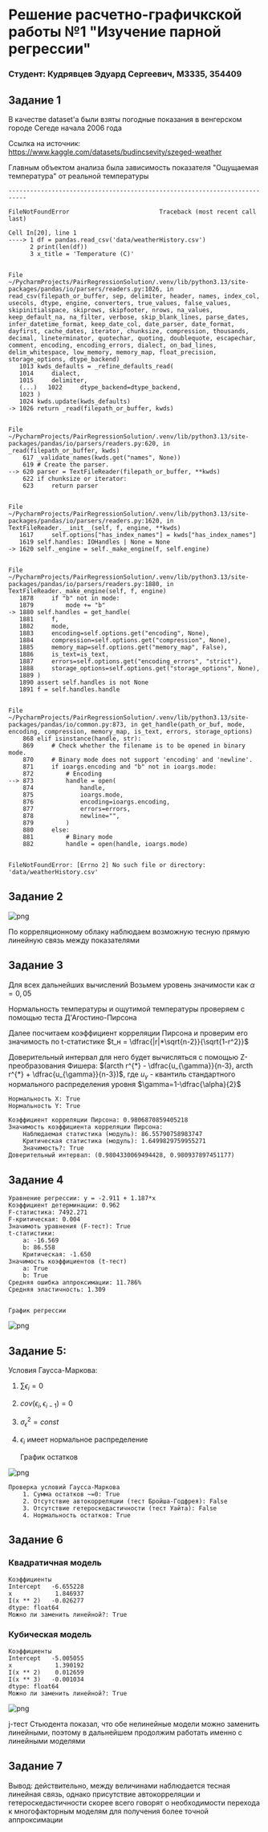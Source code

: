 # Решение расчетно-графичкской работы №1 "Изучение парной регрессии"
### Студент: Кудрявцев Эдуард Сергеевич, M3335, 354409

## Задание 1
В качестве dataset'а были взяты погодные показания в венгерском городе Сегеде начала 2006 года

Ссылка на источник: https://www.kaggle.com/datasets/budincsevity/szeged-weather

Главным объектом анализа была зависимость показателя "Ощущаемая температура" от реальной температуры


    ---------------------------------------------------------------------------

    FileNotFoundError                         Traceback (most recent call last)

    Cell In[20], line 1
    ----> 1 df = pandas.read_csv('data/weatherHistory.csv')
          2 print(len(df))
          3 x_title = 'Temperature (C)'


    File ~/PycharmProjects/PairRegressionSolution/.venv/lib/python3.13/site-packages/pandas/io/parsers/readers.py:1026, in read_csv(filepath_or_buffer, sep, delimiter, header, names, index_col, usecols, dtype, engine, converters, true_values, false_values, skipinitialspace, skiprows, skipfooter, nrows, na_values, keep_default_na, na_filter, verbose, skip_blank_lines, parse_dates, infer_datetime_format, keep_date_col, date_parser, date_format, dayfirst, cache_dates, iterator, chunksize, compression, thousands, decimal, lineterminator, quotechar, quoting, doublequote, escapechar, comment, encoding, encoding_errors, dialect, on_bad_lines, delim_whitespace, low_memory, memory_map, float_precision, storage_options, dtype_backend)
       1013 kwds_defaults = _refine_defaults_read(
       1014     dialect,
       1015     delimiter,
       (...)   1022     dtype_backend=dtype_backend,
       1023 )
       1024 kwds.update(kwds_defaults)
    -> 1026 return _read(filepath_or_buffer, kwds)


    File ~/PycharmProjects/PairRegressionSolution/.venv/lib/python3.13/site-packages/pandas/io/parsers/readers.py:620, in _read(filepath_or_buffer, kwds)
        617 _validate_names(kwds.get("names", None))
        619 # Create the parser.
    --> 620 parser = TextFileReader(filepath_or_buffer, **kwds)
        622 if chunksize or iterator:
        623     return parser


    File ~/PycharmProjects/PairRegressionSolution/.venv/lib/python3.13/site-packages/pandas/io/parsers/readers.py:1620, in TextFileReader.__init__(self, f, engine, **kwds)
       1617     self.options["has_index_names"] = kwds["has_index_names"]
       1619 self.handles: IOHandles | None = None
    -> 1620 self._engine = self._make_engine(f, self.engine)


    File ~/PycharmProjects/PairRegressionSolution/.venv/lib/python3.13/site-packages/pandas/io/parsers/readers.py:1880, in TextFileReader._make_engine(self, f, engine)
       1878     if "b" not in mode:
       1879         mode += "b"
    -> 1880 self.handles = get_handle(
       1881     f,
       1882     mode,
       1883     encoding=self.options.get("encoding", None),
       1884     compression=self.options.get("compression", None),
       1885     memory_map=self.options.get("memory_map", False),
       1886     is_text=is_text,
       1887     errors=self.options.get("encoding_errors", "strict"),
       1888     storage_options=self.options.get("storage_options", None),
       1889 )
       1890 assert self.handles is not None
       1891 f = self.handles.handle


    File ~/PycharmProjects/PairRegressionSolution/.venv/lib/python3.13/site-packages/pandas/io/common.py:873, in get_handle(path_or_buf, mode, encoding, compression, memory_map, is_text, errors, storage_options)
        868 elif isinstance(handle, str):
        869     # Check whether the filename is to be opened in binary mode.
        870     # Binary mode does not support 'encoding' and 'newline'.
        871     if ioargs.encoding and "b" not in ioargs.mode:
        872         # Encoding
    --> 873         handle = open(
        874             handle,
        875             ioargs.mode,
        876             encoding=ioargs.encoding,
        877             errors=errors,
        878             newline="",
        879         )
        880     else:
        881         # Binary mode
        882         handle = open(handle, ioargs.mode)


    FileNotFoundError: [Errno 2] No such file or directory: 'data/weatherHistory.csv'


## Задание 2


    
![png](pair_regression_files/pair_regression_5_0.png)
    


По корреляционному облаку наблюдаем возможную тесную прямую линейную связь между показателями

## Задание 3

Для всех дальнейших вычислений Возьмем уровень значимости как $\alpha=0,05$

Нормальность температуры и ощутимой температуры проверяем с помощью теста Д'Агостино-Пирсона

Далее посчитаем коэффициент корреляции Пирсона и проверим его значимость по t-статистике $t_н = \dfrac{|r|*\sqrt{n-2}}{\sqrt{1-r^2}}$

Доверительный интервал для него будет вычисляться с помощью Z-преобразования Фишера: $(arcth r^{*} - \dfrac{u_{\gamma}}{n-3}, arcth r^{*} + \dfrac{u_{\gamma}}{n-3})$, где $u_{\gamma}$ - квантиль стандартного нормального распределения уровня $\gamma=1-\dfrac{\alpha}{2}$

    Нормальность X: True
    Нормальность Y: True
    
    Коэффициент корреляции Пирсона: 0.9806870859405218
    Значимость коэффициента корреляции Пирсона:
        Наблюдаемая статистика (модуль): 86.55790758983747
        Критическая статистика (модуль): 1.6499829759955271
        Значимость?: True
    Доверительный интервал: (0.9804330069494428, 0.980937897451177)


## Задание 4

    Уравнение регрессии: y = -2.911 + 1.187*x
    Коэффициент детерминации: 0.962
    F-статистика: 7492.271
    F-критическая: 0.004
    Значимоть уравнения (F-тест): True
    t-статистики: 
        a: -16.569
        b: 86.558
        Критическая: -1.650
    Значимость коэффициентов (t-тест)
        a: True
        b: True
    Средняя ошибка аппроксимации: 11.786%
    Средняя эластичность: 1.309


    График регрессии



    
![png](pair_regression_files/pair_regression_11_1.png)
    


## Задание 5:

Условия Гаусса-Маркова:
1. $\sum \epsilon_i=0$
2. $cov(\epsilon_i, \epsilon_{i-1}) = 0$
3. $\sigma^2_{\epsilon} = const$
4. $\epsilon_i$ имеет нормальное распределение

    График остатков



    
![png](pair_regression_files/pair_regression_13_1.png)
    


    Проверка условий Гаусса-Маркова
        1. Cумма остатков ~=0: True
        2. Отсутствие автокорреляции (тест Бройша-Годфрея): False
        3. Отсутствие гетероскедастичности (тест Уайта): False
        4. Нормальность остатков: True


## Задание 6

### Квадратичная модель

    Коэффициенты
    Intercept   -6.655228
    x            1.846937
    I(x ** 2)   -0.026277
    dtype: float64
    Можно ли заменить линейной?: True


### Кубическая модель

    Коэффициенты
    Intercept   -5.005055
    x            1.390192
    I(x ** 2)    0.012659
    I(x ** 3)   -0.001034
    dtype: float64
    Можно ли заменить линейной?: True



    
![png](pair_regression_files/pair_regression_21_0.png)
    


j-тест Стьюдента показал, что обе нелинейные модели можно заменить линейными, поэтому в дальнейшем продолжим работать именно с линейными моделями

## Задание 7

Вывод: действительно, между величинами наблюдается тесная линейная связь, однако присутствие автокорреляции и гетероскедастичности скорее всего говорят о необходимости перехода к многофакторным моделям для получения более точной аппроксимации
